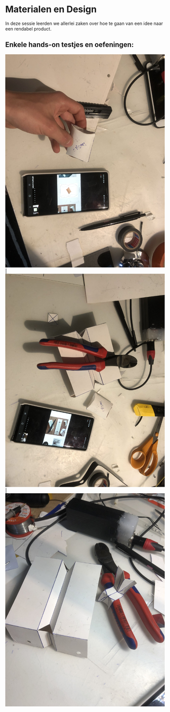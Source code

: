 # Materialen en Design
In deze sessie leerden we allerlei zaken over hoe te gaan van een idee naar een rendabel product.

## Enkele hands-on testjes en oefeningen:
![Foto Doosje](Doosje.jpg) | ![Foto Tafel](Tafel.jpg) | ![Foto Tafel + Stoel](TafelenStoel.jpg)
